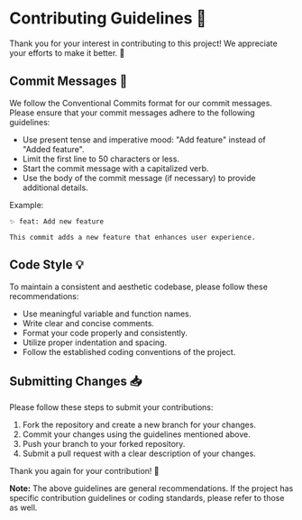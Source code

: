 # Contributing Guidelines 🤝

Thank you for your interest in contributing to this project! We appreciate your efforts to make it better. 🎉

## Commit Messages 💬

We follow the Conventional Commits format for our commit messages. Please ensure that your commit messages adhere to the following guidelines:

- Use present tense and imperative mood: "Add feature" instead of "Added feature".
- Limit the first line to 50 characters or less.
- Start the commit message with a capitalized verb.
- Use the body of the commit message (if necessary) to provide additional details.

Example:
```
✨ feat: Add new feature

This commit adds a new feature that enhances user experience.
```

## Code Style 💡

To maintain a consistent and aesthetic codebase, please follow these recommendations:

- Use meaningful variable and function names.
- Write clear and concise comments.
- Format your code properly and consistently.
- Utilize proper indentation and spacing.
- Follow the established coding conventions of the project.

## Submitting Changes 📥

Please follow these steps to submit your contributions:

1. Fork the repository and create a new branch for your changes.
2. Commit your changes using the guidelines mentioned above.
3. Push your branch to your forked repository.
4. Submit a pull request with a clear description of your changes.

Thank you again for your contribution! 🙏

**Note:** The above guidelines are general recommendations. If the project has specific contribution guidelines or coding standards, please refer to those as well.
